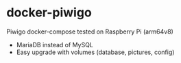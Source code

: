 # docker-piwigo
Piwigo docker-compose tested on Raspberry Pi (arm64v8)

- MariaDB instead of MySQL
- Easy upgrade with volumes (database, pictures, config)